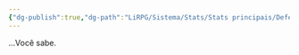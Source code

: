 ```yaml
---
{"dg-publish":true,"dg-path":"LiRPG/Sistema/Stats/Stats principais/Defesa.md","permalink":"/li-rpg/sistema/stats/stats-principais/defesa/","created":"2025-01-11T01:29:05.228-03:00","updated":"2025-01-12T02:33:26.909-03:00"}
---
```



…Você sabe.